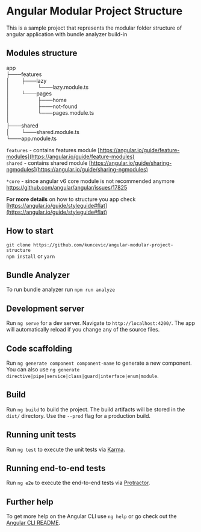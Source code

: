 # Angular Modular Project Structure

This is a sample project that represents the modular folder structure of angular application with bundle analyzer build-in

## Modules structure

 app  
   ├───features  
   │   &nbsp;&nbsp;&nbsp;&nbsp;&nbsp;&nbsp;&nbsp;├───lazy  
   │   &nbsp;&nbsp;&nbsp;&nbsp;&nbsp;&nbsp;&nbsp;&nbsp;&nbsp;&nbsp;&nbsp;&nbsp;&nbsp;&nbsp;&nbsp;&nbsp;&nbsp;&nbsp;└───lazy.module.ts  
   │   &nbsp;&nbsp;&nbsp;&nbsp;&nbsp;&nbsp;&nbsp;└───pages  
   │   &nbsp;&nbsp;&nbsp;&nbsp;&nbsp;&nbsp;&nbsp;&nbsp;&nbsp;&nbsp;&nbsp;&nbsp;&nbsp;&nbsp;&nbsp;&nbsp;&nbsp;&nbsp;├───home  
   │   &nbsp;&nbsp;&nbsp;&nbsp;&nbsp;&nbsp;&nbsp;&nbsp;&nbsp;&nbsp;&nbsp;&nbsp;&nbsp;&nbsp;&nbsp;&nbsp;&nbsp;&nbsp;├───not-found  
   │   &nbsp;&nbsp;&nbsp;&nbsp;&nbsp;&nbsp;&nbsp;&nbsp;&nbsp;&nbsp;&nbsp;&nbsp;&nbsp;&nbsp;&nbsp;&nbsp;&nbsp;&nbsp;└───pages.module.ts   
   │   
   ├───shared  
   │   &nbsp;&nbsp;&nbsp;&nbsp;&nbsp;&nbsp;&nbsp;└───shared.module.ts  
   └───app.module.ts 
	 
`features` - contains features module [https://angular.io/guide/feature-modules](https://angular.io/guide/feature-modules)</a>  
`shared` - contains shared module [https://angular.io/guide/sharing-ngmodules](https://angular.io/guide/sharing-ngmodules)</a>
  
`*core` - since angular v6 core module is not recommended anymore <a href="https://github.com/angular/angular/issues/17825" target="_blank">https://github.com/angular/angular/issues/17825</a>  

**For more details** on how to structure you app check [https://angular.io/guide/styleguide#flat](https://angular.io/guide/styleguide#flat)

## How to start

`git clone https://github.com/kuncevic/angular-modular-project-structure`  
`npm install` or `yarn`

## Bundle Analyzer

To run bundle analyzer run `npm run analyze`

## Development server

Run `ng serve` for a dev server. Navigate to `http://localhost:4200/`. The app will automatically reload if you change any of the source files.

## Code scaffolding

Run `ng generate component component-name` to generate a new component. You can also use `ng generate directive|pipe|service|class|guard|interface|enum|module`.

## Build

Run `ng build` to build the project. The build artifacts will be stored in the `dist/` directory. Use the `--prod` flag for a production build.

## Running unit tests

Run `ng test` to execute the unit tests via [Karma](https://karma-runner.github.io).

## Running end-to-end tests

Run `ng e2e` to execute the end-to-end tests via [Protractor](http://www.protractortest.org/).

## Further help

To get more help on the Angular CLI use `ng help` or go check out the [Angular CLI README](https://github.com/angular/angular-cli/blob/master/README.md).
